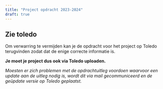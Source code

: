 ```yaml
---
title: "Project opdracht 2023-2024"
draft: true
---
```


## Zie toledo

Om verwarring te vermijden kan je de opdracht voor het project op Toledo terugvinden zodat dat de enige correcte informatie is.

**Je moet je project dus ook via Toledo uploaden.**

_Moesten er zich problemen met de opdrachtuitleg voordoen waarvoor een update aan de uitleg nodig is, wordt dit via mail gecommuniceerd en de geüpdate versie op Toledo geplaatst._

<!--OPDRACHT UITLEG via versiebeheer aantonen welke versie op Toledo verschenen is: https://kuleuven-my.sharepoint.com/:w:/r/personal/arne_duyver_kuleuven_be/Documents/Documents/MyCoursesToTeach/FSWEB_4891-Full_Stack_Web_Development-2324/FSWEB_2324_project.docx?d=w4d2d3fbe7a4f4ef0a65e5b19c4fea740&csf=1&web=1&e=Cci61T -->